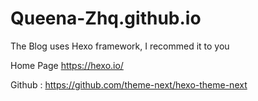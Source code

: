 # Queena-Zhq.github.io
The Blog uses Hexo framework, I recommed it to you

Home Page https://hexo.io/

Github : https://github.com/theme-next/hexo-theme-next
